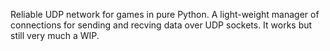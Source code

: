 Reliable UDP network for games in pure Python. A light-weight manager of connections for sending and recving data over UDP sockets. It works but still very much a WIP.
